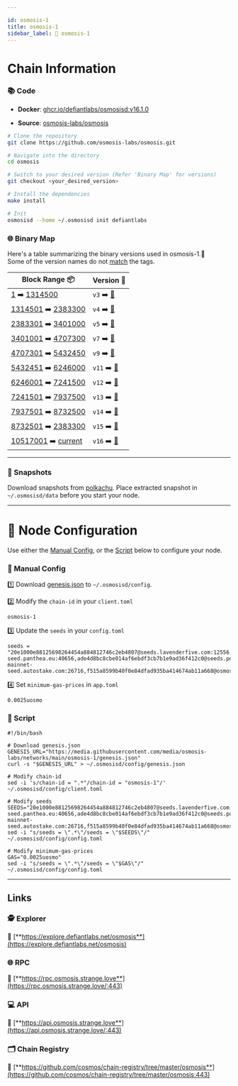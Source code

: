 ```yaml
---

id: osmosis-1
title: osmosis-1
sidebar_label: 🔗 osmosis-1
---
```

# Chain Information

### 📚 Code
- **Docker**: [ghcr.io/defiantlabs/osmosisd:v16.1.0](https://github.com/DefiantLabs/externalPackages/pkgs/container/osmosisd/110595350?tag=v16.1.0)

- **Source**: [osmosis-labs/osmosis](https://github.com/osmosis-labs/osmosis)

```bash
# Clone the repository
git clone https://github.com/osmosis-labs/osmosis.git

# Navigate into the directory
cd osmosis

# Switch to your desired version (Refer 'Binary Map' for versions)
git checkout <your_desired_version>

# Install the dependencies
make install

# Init
osmosisd --home ~/.osmosisd init defiantlabs

```

### 🌐 Binary Map 

Here's a table summarizing the binary versions used in osmosis-1.🚀  
Some of the version names do not [match](https://github.com/cosmos/chain-registry/blob/master/osmosis/chain.json#L66-L130) the tags. 

| Block Range  📦                                                    | Version 📔 |
|------------------------------------------------------------|------------|
| [1](https://www.mintscan.io/osmosis/blocks/1)              ➡️ [1314500](https://www.mintscan.io/osmosis/blocks/1)              | `v3` ➡️ [🔗](https://github.com/osmosis-labs/osmosis/releases/tag/v3.1.0)     |
| [1314501](https://www.mintscan.io/osmosis/blocks/1314501)  ➡️ [2383300](https://www.mintscan.io/osmosis/blocks/2383300)        | `v4` ➡️ [🔗](https://github.com/osmosis-labs/osmosis/releases/tag/v4.2.0)     |
| [2383301](https://www.mintscan.io/osmosis/blocks/2383301)  ➡️ [3401000](https://www.mintscan.io/osmosis/blocks/3401000)        | `v5` ➡️ [🔗](https://github.com/osmosis-labs/osmosis/releases/tag/v6.4.1)     |
| [3401001](https://www.mintscan.io/osmosis/blocks/3401001)  ➡️ [4707300](https://www.mintscan.io/osmosis/blocks/4707300)        | `v7` ➡️ [🔗](https://github.com/osmosis-labs/osmosis/releases/tag/v8.0.0)     |
| [4707301](https://www.mintscan.io/osmosis/blocks/4707301)  ➡️ [5432450](https://www.mintscan.io/osmosis/blocks/5432450)        | `v9` ➡️ [🔗](https://github.com/osmosis-labs/osmosis/releases/tag/v10.0.1)    |
| [5432451](https://www.mintscan.io/osmosis/blocks/5432451)  ➡️ [6246000](https://www.mintscan.io/osmosis/blocks/6246000)        | `v11` ➡️ [🔗](https://github.com/osmosis-labs/osmosis/releases/tag/v11.0.0)   |
| [6246001](https://www.mintscan.io/osmosis/blocks/6246001)  ➡️ [7241500](https://www.mintscan.io/osmosis/blocks/7241500)        | `v12` ➡️ [🔗](https://github.com/osmosis-labs/osmosis/releases/tag/v12.3.0)   |
| [7241501](https://www.mintscan.io/osmosis/blocks/7241501)  ➡️ [7937500](https://www.mintscan.io/osmosis/blocks/7937500)        | `v13` ➡️ [🔗](https://github.com/osmosis-labs/osmosis/releases/tag/v13.1.0)   |
| [7937501](https://www.mintscan.io/osmosis/blocks/7937501)  ➡️ [8732500](https://www.mintscan.io/osmosis/blocks/8732500)        | `v14` ➡️ [🔗](https://github.com/osmosis-labs/osmosis/releases/tag/v14.0.0)   |
| [8732501](https://www.mintscan.io/osmosis/blocks/8732501)  ➡️ [2383300](https://www.mintscan.io/osmosis/blocks/10517000)       | `v15` ➡️ [🔗](https://github.com/osmosis-labs/osmosis/releases/tag/v15.2.0)   |
| [10517001](https://www.mintscan.io/osmosis/blocks/8732501) ➡️ [current](https://www.mintscan.io/osmosis/blocks/current)        | `v16` ➡️ [🔗](https://github.com/osmosis-labs/osmosis/releases/tag/v16.1.0)   |

---

### 💾 Snapshots

Download snapshots from [polkachu](https://www.polkachu.com/tendermint_snapshots/osmosis).  Place extracted snapshot in `~/.osmosisd/data` before you start your node.

---

# 🚀 Node Configuration

Use either the [Manual Config](#-manual-config), or the [Script](#-script) below to configure your node.

### 📂 Manual Config

1️⃣ Download [genesis.json](https://media.githubusercontent.com/media/osmosis-labs/networks/main/osmosis-1/genesis.json) to `~/.osmosisd/config`.

2️⃣ Modify the `chain-id` in your `client.toml`

```text
osmosis-1
```

3️⃣ Update the `seeds` in your `config.toml`

```text
seeds = "20e1000e88125698264454a884812746c2eb4807@seeds.lavenderfive.com:12556,3cc024d1c760c9cd96e6413abaf3b36a8bdca58e@seeds.goldenratiostaking.net:1630,4dac1272a42e6b9e3ae3766304e12f1cb09ecbf0@osmosis-seed.panthea.eu:40656,ade4d8bc8cbe014af6ebdf3cb7b1e9ad36f412c0@seeds.polkachu.com:12556,ebc272824924ea1a27ea3183dd0b9ba713494f83@osmosis-mainnet-seed.autostake.com:26716,f515a8599b40f0e84dfad935ba414674ab11a668@osmosis.blockpane.com:26656"
```

4️⃣ Set `minimum-gas-prices` in `app.toml`

```text
0.0025uosmo
```

### 🔧 Script
```shell
#!/bin/bash

# Download genesis.json
GENESIS_URL="https://media.githubusercontent.com/media/osmosis-labs/networks/main/osmosis-1/genesis.json"
curl -s "$GENESIS_URL" > ~/.osmosisd/config/genesis.json

# Modify chain-id
sed -i 's/chain-id = ".*"/chain-id = "osmosis-1"/' ~/.osmosisd/config/client.toml

# Modify seeds
SEEDS="20e1000e88125698264454a884812746c2eb4807@seeds.lavenderfive.com:12556,3cc024d1c760c9cd96e6413abaf3b36a8bdca58e@seeds.goldenratiostaking.net:1630,4dac1272a42e6b9e3ae3766304e12f1cb09ecbf0@osmosis-seed.panthea.eu:40656,ade4d8bc8cbe014af6ebdf3cb7b1e9ad36f412c0@seeds.polkachu.com:12556,ebc272824924ea1a27ea3183dd0b9ba713494f83@osmosis-mainnet-seed.autostake.com:26716,f515a8599b40f0e84dfad935ba414674ab11a668@osmosis.blockpane.com:26656"
sed -i "s/seeds = \".*\"/seeds = \"$SEEDS\"/" ~/.osmosisd/config/config.toml

# Modify minimum-gas-prices
GAS="0.0025uosmo"
sed -i "s/seeds = \".*\"/seeds = \"$GAS\"/" ~/.osmosisd/config/config.toml

```

---

## Links

### 🕵️ **Explorer**

🔗 [**https://explore.defiantlabs.net/osmosis**](https://explore.defiantlabs.net/osmosis)

### 🌐 **RPC** 

🔗 [**https://rpc.osmosis.strange.love**](https://rpc.osmosis.strange.love/:443)

### 💻 **API**

🔗 [**https://api.osmosis.strange.love**](https://api.osmosis.strange.love/:443)

### 🗂️ **Chain Registry**

🔗 [**https://github.com/cosmos/chain-registry/tree/master/osmosis**](https://github.com/cosmos/chain-registry/tree/master/osmosis:443)

